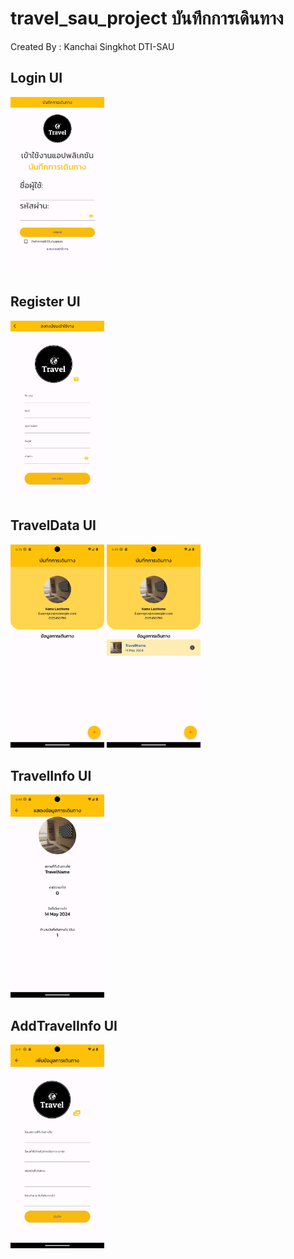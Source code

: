 # travel_sau_project บันทึกการเดินทาง

Created By : Kanchai Singkhot DTI-SAU

## Login UI

<img src="https://github.com/6552410005/travel_sau_project/blob/main/assets/images/LoginUI.png?raw=true" width="150px">

<br>

## Register UI

<img src="https://github.com/6552410005/travel_sau_project/blob/main/assets/images/RegisterUI.png?raw=true" width="150px">

<br>

## TravelData UI

<img src="https://github.com/6552410005/travel_sau_project/blob/main/assets/images/TraveldataUI.png?raw=true" width="150px">

<img src="https://github.com/6552410005/travel_sau_project/blob/main/assets/images/TraveldataUI2.png?raw=true" width="150px">

<br>

## TravelInfo UI

<img src="https://github.com/6552410005/travel_sau_project/blob/main/assets/images/TravelInfoUI.png?raw=true" width="150px">

<br>

## AddTravelInfo UI
<img src="https://github.com/6552410005/travel_sau_project/blob/main/assets/images/AddTravelUI.png?raw=true" width="150px">
